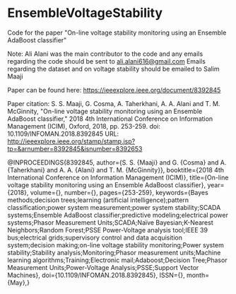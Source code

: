 # EnsembleVoltageStability

Code for the paper "On-line voltage stability monitoring using an Ensemble AdaBoost classifier"

Note: Ali Alani was the main contributor to the code and any emails regarding the code should be sent to ali.alani616@gmail.com
Emails regarding the dataset and on voltage stability should be emailed to Salim Maaji

Paper can be found here: https://ieeexplore.ieee.org/document/8392845

Paper citation:
S. S. Maaji, G. Cosma, A. Taherkhani, A. A. Alani and T. M. McGinnity, "On-line voltage stability monitoring using an Ensemble AdaBoost classifier," 2018 4th International Conference on Information Management (ICIM), Oxford, 2018, pp. 253-259.
doi: 10.1109/INFOMAN.2018.8392845
URL: http://ieeexplore.ieee.org/stamp/stamp.jsp?tp=&arnumber=8392845&isnumber=8392653


@INPROCEEDINGS{8392845, 
author={S. S. {Maaji} and G. {Cosma} and A. {Taherkhani} and A. A. {Alani} and T. M. {McGinnity}}, 
booktitle={2018 4th International Conference on Information Management (ICIM)}, 
title={On-line voltage stability monitoring using an Ensemble AdaBoost classifier}, 
year={2018}, 
volume={}, 
number={}, 
pages={253-259}, 
keywords={Bayes methods;decision trees;learning (artificial intelligence);pattern classification;power system measurement;power system stability;SCADA systems;Ensemble AdaBoost classifier;predictive modeling;electrical power systems;Phasor Measurement Units;SCADA;Naïve Bayesian;K-Nearest Neighbors;Random Forest;PSSE Power-Voltage analysis tool;IEEE 39 bus;electrical grids;supervisory control and data acquisition system;decision making;on-line voltage stability monitoring;Power system stability;Stability analysis;Monitoring;Phasor measurement units;Machine learning algorithms;Training;Electronic mail;Adaboost;Decision Tree;Phasor Measurement Units;Power-Voltage Analysis;PSSE;Support Vector Machines}, 
doi={10.1109/INFOMAN.2018.8392845}, 
ISSN={}, 
month={May},}
